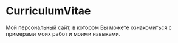# CurriculumVitae

Мой персональный сайт, в котором Вы можете ознакомиться с примерами моих работ и моими навыками.
